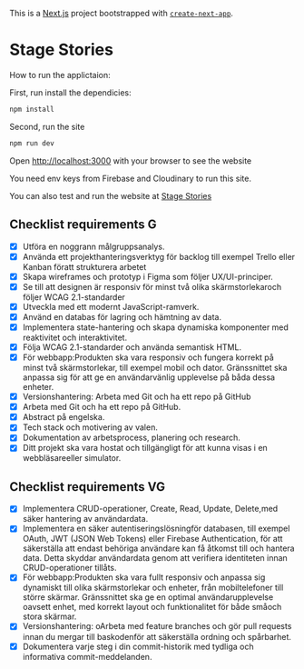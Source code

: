 This is a [Next.js](https://nextjs.org) project bootstrapped with [`create-next-app`](https://nextjs.org/docs/app/api-reference/cli/create-next-app).

# Stage Stories

How to run the applictaion:

First, run install the dependicies:

```bash
npm install
```

Second, run the site

```bash
npm run dev
```

Open [http://localhost:3000](http://localhost:3000) with your browser to see the website

You need env keys from Firebase and Cloudinary to run this site.

You can also test and run the website at [Stage Stories](https://stagestories.vercel.app/)

## Checklist requirements G

- [x] Utföra en noggrann målgruppsanalys.
- [x] Använda ett projekthanteringsverktyg för backlog till exempel Trello eller Kanban föratt strukturera arbetet
- [x] Skapa wireframes och prototyp i Figma som följer UX/UI-principer.
- [x] Se till att designen är responsiv för minst två olika skärmstorlekaroch följer WCAG 2.1-standarder
- [x] Utveckla med ett modernt JavaScript-ramverk.
- [x] Använd en databas för lagring och hämtning av data.
- [x] Implementera state-hantering och skapa dynamiska komponenter med reaktivitet och interaktivitet.
- [x] Följa WCAG 2.1-standarder och använda semantisk HTML.
- [x] För webbapp:Produkten ska vara responsiv och fungera korrekt på minst två skärmstorlekar, till exempel mobil och dator. Gränssnittet ska anpassa sig för att ge en användarvänlig upplevelse på båda dessa enheter.
- [x] Versionshantering: Arbeta med Git och ha ett repo på GitHub
- [x] Arbeta med Git och ha ett repo på GitHub.
- [x] Abstract på engelska.
- [x] Tech stack och motivering av valen.
- [x] Dokumentation av arbetsprocess, planering och research.
- [x] Ditt projekt ska vara hostat och tillgängligt för att kunna visas i en webbläsareeller simulator.

## Checklist requirements VG

- [x] Implementera CRUD-operationer, Create, Read, Update, Delete,med säker hantering av användardata.
- [x] Implementera en säker autentiseringslösningför databasen, till exempel OAuth, JWT (JSON Web Tokens) eller Firebase Authentication, för att säkerställa att endast behöriga användare kan få åtkomst till och hantera data. Detta skyddar användardata genom att verifiera identiteten innan CRUD-operationer tillåts.
- [x] För webbapp:Produkten ska vara fullt responsiv och anpassa sig dynamiskt till olika skärmstorlekar och enheter, från mobiltelefoner till större skärmar. Gränssnittet ska ge en optimal användarupplevelse oavsett enhet, med korrekt layout och funktionalitet för både småoch stora skärmar.
- [x] Versionshantering: oArbeta med feature branches och gör pull requests innan du mergar till baskodenför att säkerställa ordning och spårbarhet.
- [x] Dokumentera varje steg i din commit-historik med tydliga och informativa commit-meddelanden.
